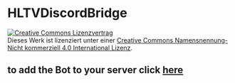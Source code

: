 # HLTVDiscordBridge
<a rel="license" href="http://creativecommons.org/licenses/by-nc/4.0/"><img alt="Creative Commons Lizenzvertrag" style="border-width:0" src="https://i.creativecommons.org/l/by-nc/4.0/88x31.png" /></a><br />Dieses Werk ist lizenziert unter einer <a rel="license" href="http://creativecommons.org/licenses/by-nc/4.0/">Creative Commons Namensnennung-Nicht kommerziell 4.0 International Lizenz</a>.
## to add the Bot to your server click [here](https://discord.com/api/oauth2/authorize?client_id=807182830752628766&permissions=1073785936&scope=bot)
